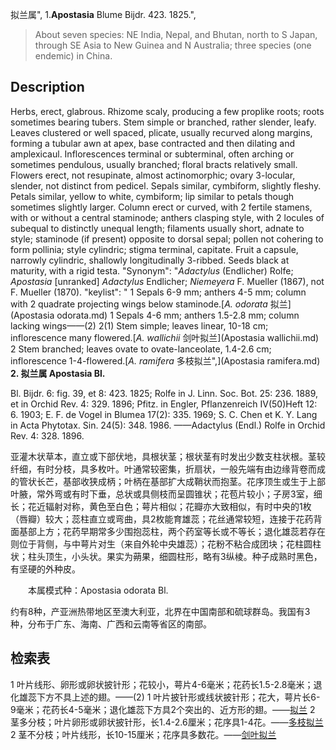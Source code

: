 拟兰属",
1.**Apostasia** Blume Bijdr. 423. 1825.",

> About seven species: NE India, Nepal, and Bhutan, north to S Japan, through SE Asia to New Guinea and N Australia; three species (one endemic) in China.

## Description
Herbs, erect, glabrous. Rhizome scaly, producing a few proplike roots; roots sometimes bearing tubers. Stem simple or branched, rather slender, leafy. Leaves clustered or well spaced, plicate, usually recurved along margins, forming a tubular awn at apex, base contracted and then dilating and amplexicaul. Inflorescences terminal or subterminal, often arching or sometimes pendulous, usually branched; floral bracts relatively small. Flowers erect, not resupinate, almost actinomorphic; ovary 3-locular, slender, not distinct from pedicel. Sepals similar, cymbiform, slightly fleshy. Petals similar, yellow to white, cymbiform; lip similar to petals though sometimes slightly larger. Column erect or curved, with 2 fertile stamens, with or without a central staminode; anthers clasping style, with 2 locules of subequal to distinctly unequal length; filaments usually short, adnate to style; staminode (if present) opposite to dorsal sepal; pollen not cohering to form pollinia; style cylindric; stigma terminal, capitate. Fruit a capsule, narrowly cylindric, shallowly longitudinally 3-ribbed. Seeds black at maturity, with a rigid testa.
  "Synonym": "*Adactylus* (Endlicher) Rolfe; *Apostasia* [unranked] *Adactylus* Endlicher; *Niemeyera* F. Mueller (1867), not F. Mueller (1870).
  "keylist": "
1 Sepals 6-9 mm; anthers 4-5 mm; column with 2 quadrate projecting wings below staminode.[*A. odorata* 拟兰](Apostasia odorata.md)
1 Sepals 4-6 mm; anthers 1.5-2.8 mm; column lacking wings——(2)
2(1) Stem simple; leaves linear, 10-18 cm; inflorescence many flowered.[*A. wallichii* 剑叶拟兰](Apostasia wallichii.md)
2 Stem branched; leaves ovate to ovate-lanceolate, 1.4-2.6 cm; inflorescence 1-4-flowered.[*A. ramifera* 多枝拟兰",](Apostasia ramifera.md)
**2. 拟兰属 Apostasia Bl.**

Bl. Bijdr. 6: fig. 39, et 8: 423. 1825; Rolfe in J. Linn. Soc. Bot. 25: 236. 1889, et in Orchid Rev. 4: 329. 1896; Pfitz. in Engler, Pflanzenreich IV(50)Heft 12: 6. 1903; E. F. de Vogel in Blumea 17(2): 335. 1969; S. C. Chen et K. Y. Lang in Acta Phytotax. Sin. 24(5): 348. 1986. ——Adactylus (Endl.) Rolfe in Orchid Rev. 4: 328. 1896.

亚灌木状草本，直立或下部伏地，具根状茎；根状茎有时发出少数支柱状根。茎较纤细，有时分枝，具多枚叶。叶通常较密集，折扇状，一般先端有由边缘背卷而成的管状长芒，基部收狭成柄；叶柄在基部扩大成鞘状而抱茎。花序顶生或生于上部叶腋，常外弯或有时下垂，总状或具侧枝而呈圆锥状；花苞片较小；子房3室，细长；花近辐射对称，黄色至白色；萼片相似；花瓣亦大致相似，有时中央的1枚（唇瓣）较大；蕊柱直立或弯曲，具2枚能育雄蕊；花丝通常较短，连接于花药背面基部上方；花药早期常多少围抱蕊柱，两个药室等长或不等长；退化雄蕊若存在则位于背侧，与中萼片对生（来自外轮中央雄蕊）；花粉不粘合成团块；花柱圆柱状；柱头顶生，小头状。果实为蒴果，细圆柱形，略有3纵棱。种子成熟时黑色，有坚硬的外种皮。
<p style='text-indent:28px'>本属模式种：Apostasia odorata Bl.

约有8种，产亚洲热带地区至澳大利亚，北界在中国南部和硫球群岛。我国有3种，分布于广东、海南、广西和云南等省区的南部。

## 检索表

1 叶片线形、卵形或卵状披针形；花较小，萼片4-6毫米；花药长1.5-2.8毫米；退化雄蕊下方不具上述的翅。——(2)
1 叶片披针形或线状披针形；花大，萼片长6-9毫米；花药长4-5毫米；退化雄蕊下方具2个突出的、近方形的翅。——[拟兰](Apostasia%20odorata.md)
2 茎多分枝；叶片卵形或卵状披针形，长1.4-2.6厘米；花序具1-4花。——[多枝拟兰](Apostasia%20ramifera.md)
2 茎不分枝；叶片线形，长10-15厘米；花序具多数花。——[剑叶拟兰](Apostasia%20wallichii.md)

